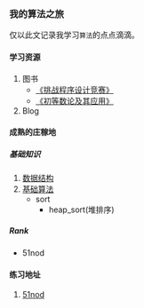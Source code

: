 ### 我的算法之旅

仅以此文记录我学习`算法`的点点滴滴。

#### 学习资源

1. 图书
    * [《挑战程序设计竞赛》](http://book.douban.com/subject/24749842/)
    * [《初等数论及其应用》](http://book.douban.com/subject/3802271/)
2. Blog
    
#### 成熟的庄稼地

##### 基础知识

1. [数据结构](#)
2. [基础算法](#)
    * sort
	    * heap_sort(堆排序)

##### Rank

* 51nod

#### 练习地址

1. [51nod](http://www.51nod.com/focus.html)